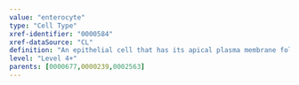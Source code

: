 ```yaml
---
value: "enterocyte"
type: "Cell Type"
xref-identifier: "0000584"
xref-dataSource: "CL"
definition: "An epithelial cell that has its apical plasma membrane folded into microvilli to provide ample surface for the absorption of nutrients from the intestinal lumen."
level: "Level 4+"
parents: [0000677,0000239,0002563]
---
```

